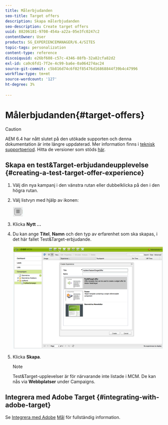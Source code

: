 ```yaml
---
title: Målerbjudanden
seo-title: Target offers
description: Skapa målerbjudanden
seo-description: Create target offers
uuid: 88206181-9708-454a-a22a-05e3fc0247c2
contentOwner: User
products: SG_EXPERIENCEMANAGER/6.4/SITES
topic-tags: personalization
content-type: reference
discoiquuid: e26bf608-c57c-4346-88fb-32a82cfa82d2
exl-id: ca9c6fd1-7f2e-4c99-ba6e-0a064274ac24
source-git-commit: c5b816d74c6f02f85476d16868844f39b4c47996
workflow-type: tm+mt
source-wordcount: '127'
ht-degree: 3%

---
```


# Målerbjudanden{#target-offers}

>[!CAUTION]
>
>AEM 6.4 har nått slutet på den utökade supporten och denna dokumentation är inte längre uppdaterad. Mer information finns i [teknisk supportperiod](https://helpx.adobe.com/support/programs/eol-matrix.html). Hitta de versioner som stöds [här](https://experienceleague.adobe.com/docs/).

## Skapa en test&amp;Target-erbjudandeupplevelse {#creating-a-test-target-offer-experience}

1. Välj din nya kampanj i den vänstra rutan eller dubbelklicka på den i den högra rutan.
1. Välj listvyn med hjälp av ikonen:

   ![](do-not-localize/chlimage_1-11.png)

1. Klicka **Nytt ...**
1. Du kan ange **Titel**, **Namn** och den typ av erfarenhet som ska skapas, i det här fallet Test&amp;Target-erbjudande.

   ![chlimage_1-139](assets/chlimage_1-139.png)

1. Klicka **Skapa**.

   >[!NOTE]
   >
   >Test&amp;Target-upplevelser är för närvarande inte listade i MCM. De kan nås via **Webbplatser** under Campaigns.

## Integrera med Adobe Target {#integrating-with-adobe-target}

Se [Integrera med Adobe](/help/sites-administering/target.md) [Mål](/help/sites-administering/target.md) för fullständig information.
